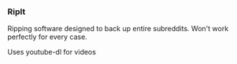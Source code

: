 ### RipIt
Ripping software designed to back up entire subreddits. Won't work perfectly for every case.

Uses youtube-dl for videos
